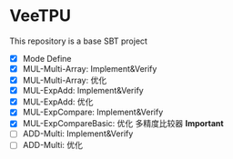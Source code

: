 # VeeTPU

This repository is a base SBT project

- [x] Mode Define
- [x] MUL-Multi-Array: Implement&Verify
- [x] MUL-Multi-Array: 优化
- [x] MUL-ExpAdd: Implement&Verify
- [x] MUL-ExpAdd: 优化
- [x] MUL-ExpCompare: Implement&Verify
- [x] MUL-ExpCompareBasic: 优化 多精度比较器 **Important**
- [ ] ADD-Multi: Implement&Verify
- [ ] ADD-Multi: 优化